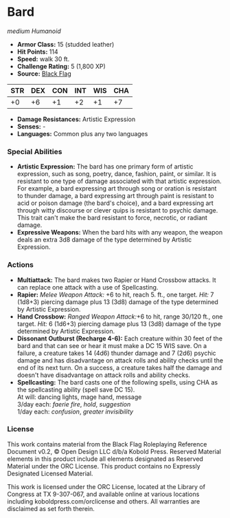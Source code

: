 # Bard

*medium* *Humanoid*

- **Armor Class:** 15 (studded leather)
- **Hit Points:** 114 
- **Speed:** walk 30 ft.
- **Challenge Rating:** 5 (1,800 XP)
- **Source:** [Black Flag](https://koboldpress.com/kpstore/product/tovrpg-pg-mv/)

| STR | DEX | CON | INT | WIS | CHA |
| --- | --- | --- | --- | --- | --- |
| +0 | +6 | +1 | +2 | +1 | +7 |

- **Damage Resistances:** Artistic Expression
- **Senses:** -
- **Languages:** Common plus any two languages

### Special Abilities

- **Artistic Expression:** The bard has one primary form of artistic expression, such as song, poetry, dance, fashion, paint, or similar. It is resistant to one type of damage associated with that artistic expression. For example, a bard expressing art through song or oration is resistant to thunder damage, a bard expressing art through paint is resistant to acid or poison damage (the bard's choice), and a bard expressing art through witty discourse or clever quips is resistant to psychic damage. This trait can't make the bard resistant to force, necrotic, or radiant damage.
- **Expressive Weapons:** When the bard hits with any weapon, the weapon deals an extra 3d8 damage of the type determined by Artistic Expression.

### Actions

- **Multiattack:** The bard makes two Rapier or Hand Crossbow attacks. It can replace one attack with a use of Spellcasting.
- **Rapier:** _Melee Weapon Attack:_ +6 to hit, reach 5. ft., one target. _Hit:_ 7 (1d8+3) piercing damage plus 13 (3d8) damage of the type determined by Artistic Expression.
- **Hand Crossbow:** _Ranged Weapon Attack:_+6 to hit, range 30/120 ft., one target. _Hit:_ 6 (1d6+3) piercing damage plus 13 (3d8) damage of the type determined by Artistic Expression.
- **Dissonant Outburst (Recharge 4-6):** Each creature within 30 feet of the bard and that can see or hear it must make a DC 15 WIS save. On a failure, a creature takes 14 (4d6) thunder damage and 7 (2d6) psychic damage and has disadvantage on attack rolls and ability checks until the end of its next turn. On a success, a creature takes half the damage and doesn't have disadvantage on attack rolls and ability checks.
- **Spellcasting:** The bard casts one of the following spells, using CHA as the spellcasting ability (spell save DC 15).<br>At will: dancing lights, mage hand, message<br>3/day each: _faerie fire_, _hold_, _suggestion_<br>1/day each: _confusion_, _greater invisibility_


### License

This work contains material from the Black Flag Roleplaying Reference Document v0.2, © Open Design LLC d/b/a Kobold Press. Reserved Material elements in this product include all elements designated as Reserved Material under the ORC License. This product contains no Expressly Designated Licensed Material.

This work is licensed under the ORC License, located at the Library of Congress at TX 9-307-067, and available online at various locations including koboldpress.com/orclicense and others. All warranties are disclaimed as set forth therein.

